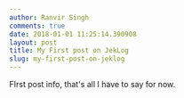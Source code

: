 ```yaml
---
author: Ranvir Singh
comments: true
date: 2018-01-01 11:25:14.390908
layout: post
title: My First post on JekLog
slug: my-first-post-on-jeklog
---
```

FIrst post info, that's all I have to say for now.